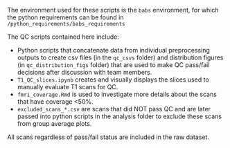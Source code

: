 The environment used for these scripts is the `babs` environment, for which the python requirements can be found in `/python_requirements/babs_requirements`

The QC scripts contained here include:
+ Python scripts that concatenate data from individual preprocessing outputs to create csv files (in the `qc_csvs` folder) and distribution figures
  (in `qc_distribution_figs` folder) that are used to make QC pass/fail decisions after discussion with team members.
+ `T1_QC_slices.ipynb` creates and visually displays the slices used to manually evaluate T1 scans for QC.
+ `fmri_coverage.Rmd` is used to investigate more details about the scans that have coverage <50%.
+ `excluded_scans_*.csv` are scans that did NOT pass QC and are later passed into python scripts in the analysis folder to exclude these scans from group average plots.

All scans regardless of pass/fail status are included in the raw dataset.
